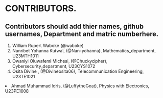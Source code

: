 # CONTRIBUTORS.
## Contributors should add thier names, github usernames, Department and matric numberhere.
<ol>
<li>William Rupert Waboke (@waboke)
<li>Nanribet Yohanna Kutwal, (@Nan-yohanna), Mathematics_department, U23MTH1011</li>
<li>Owaniyi Oluwafemi Micheal, (@Chuckycipher), Cybersecurity_department, U23CYS1072</li>
<li>Osita Divine , (@Divineosita06), Telecommunication Engineering, U23TE1021</li>
</ol>
<li>Ahmad Muhammad Idris, (@LuffytheGoat), Physics with Electronics, U23PE1008</li>
